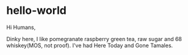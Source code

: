 # hello-world

Hi Humans,

Dinky here, I like pomegranate raspberry green tea, raw sugar and 68 whiskey(MOS, not proof).
I've had Here Today and Gone Tamales.
